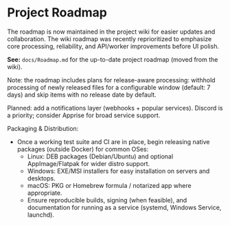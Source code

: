 # Project Roadmap

The roadmap is now maintained in the project wiki for easier updates and collaboration. The wiki roadmap was recently reprioritized to emphasize core processing, reliability, and API/worker improvements before UI polish.

**See:** `docs/Roadmap.md` for the up-to-date project roadmap (moved from the wiki).

Note: the roadmap includes plans for release-aware processing: withhold processing of newly released files for a configurable window (default: 7 days) and skip items with no release date by default.

Planned: add a notifications layer (webhooks + popular services). Discord is a priority; consider Apprise for broad service support.


Packaging & Distribution:
- Once a working test suite and CI are in place, begin releasing native packages (outside Docker) for common OSes:
	- Linux: DEB packages (Debian/Ubuntu) and optional AppImage/Flatpak for wider distro support.
	- Windows: EXE/MSI installers for easy installation on servers and desktops.
	- macOS: PKG or Homebrew formula / notarized app where appropriate.
	- Ensure reproducible builds, signing (when feasible), and documentation for running as a service (systemd, Windows Service, launchd).
